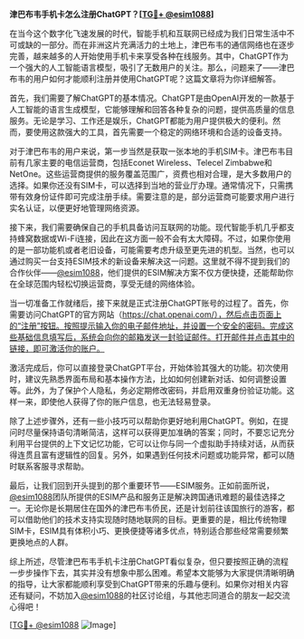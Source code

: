 **津巴布韦手机卡怎么注册ChatGPT？[[TG💪+ @esim1088](https://t.me/s/esim1088)]**

在当今这个数字化飞速发展的时代，智能手机和互联网已经成为我们日常生活中不可或缺的一部分。而在非洲这片充满活力的土地上，津巴布韦的通信网络也在逐步完善，越来越多的人开始使用手机卡来享受各种在线服务。其中，ChatGPT作为一个强大的人工智能语言模型，吸引了无数用户的关注。那么，问题来了——津巴布韦的用户如何才能顺利注册并使用ChatGPT呢？这篇文章将为你详细解答。

首先，我们需要了解ChatGPT的基本情况。ChatGPT是由OpenAI开发的一款基于人工智能的语言生成模型，它能够理解和回答各种复杂的问题，提供高质量的信息服务。无论是学习、工作还是娱乐，ChatGPT都能为用户提供极大的便利。然而，要使用这款强大的工具，首先需要一个稳定的网络环境和合适的设备支持。

对于津巴布韦的用户来说，第一步当然是获取一张本地的手机SIM卡。津巴布韦目前有几家主要的电信运营商，包括Econet Wireless、Telecel Zimbabwe和NetOne。这些运营商提供的服务覆盖范围广，资费也相对合理，是大多数用户的选择。如果你还没有SIM卡，可以选择到当地的营业厅办理。通常情况下，只需携带有效身份证件即可完成注册手续。需要注意的是，部分运营商可能要求用户进行实名认证，以便更好地管理网络资源。

接下来，我们需要确保自己的手机具备访问互联网的功能。现代智能手机几乎都支持蜂窝数据或Wi-Fi连接，因此在这方面一般不会有太大障碍。不过，如果你使用的是一部功能机或者老旧设备，可能需要考虑升级至更先进的机型。当然，也可以通过购买一台支持ESIM技术的新设备来解决这一问题。这里就不得不提到我们的合作伙伴——[@esim1088](https://t.me/s/esim1088)，他们提供的ESIM解决方案不仅方便快捷，还能帮助你在全球范围内轻松切换运营商，享受无缝的网络体验。

当一切准备工作就绪后，接下来就是正式注册ChatGPT账号的过程了。首先，你需要访问ChatGPT的官方网站（https://chat.openai.com/），然后点击页面上的“注册”按钮。按照提示输入你的电子邮件地址，并设置一个安全的密码。完成这些基础信息填写后，系统会向你的邮箱发送一封验证邮件。打开邮件并点击其中的链接，即可激活你的账户。

激活完成后，你可以直接登录ChatGPT平台，开始体验其强大的功能。初次使用时，建议先熟悉界面布局和基本操作方法，比如如何创建新对话、如何调整设置等。此外，为了保护个人隐私，务必定期修改密码，并启用双重身份验证功能。这样一来，即使他人获得了你的账户信息，也无法轻易登录。

除了上述步骤外，还有一些小技巧可以帮助你更好地利用ChatGPT。例如，在提问时尽量保持语句清晰简洁，这样可以获得更加准确的答案；同时，不要忘记充分利用平台提供的上下文记忆功能，它可以让你与同一个虚拟助手持续对话，从而获得连贯且富有逻辑性的回复。另外，如果遇到任何技术问题或功能异常，都可以随时联系客服寻求帮助。

最后，让我们回到开头提到的那个重要环节——ESIM服务。正如前面所说，[@esim1088](https://t.me/s/esim1088)团队所提供的ESIM产品和服务正是解决跨国通讯难题的最佳选择之一。无论你是长期居住在国外的津巴布韦侨民，还是计划前往该国旅行的游客，都可以借助他们的技术支持实现随时随地联网的目标。更重要的是，相比传统物理SIM卡，ESIM具有体积小巧、更换便捷等诸多优点，特别适合那些经常需要频繁更换地点的人群。

综上所述，尽管津巴布韦手机卡注册ChatGPT看似复杂，但只要按照正确的流程一步步操作下去，其实并没有想象中那么困难。希望本文能够为大家提供清晰明确的指导，让大家都能顺利享受到ChatGPT带来的乐趣与便利。如果你对相关内容还有疑问，不妨加入[@esim1088](https://t.me/s/esim1088)的社区讨论组，与其他志同道合的朋友一起交流心得吧！

[[TG💪+ @esim1088](https://t.me/s/esim1088) ![Image](https://i.postimg.cc/4NQfJmqS/Snipaste-2025-05-13-00-14-12.png)]
